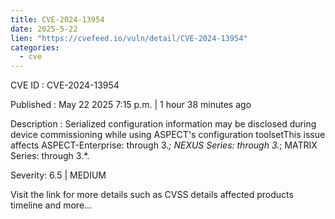```yaml
---
title: CVE-2024-13954
date: 2025-5-22
lien: "https://cvefeed.io/vuln/detail/CVE-2024-13954"
categories:
  - cve
---
```


CVE ID : CVE-2024-13954

Published :  May 22
2025
7:15 p.m. | 1 hour
38 minutes ago

Description : Serialized configuration information may be disclosed during device commissioning while using ASPECT's configuration toolsetThis issue affects ASPECT-Enterprise: through 3.*; NEXUS Series: through 3.*; MATRIX Series: through 3.*.

Severity: 6.5 | MEDIUM

Visit the link for more details
such as CVSS details
affected products
timeline
and more...
